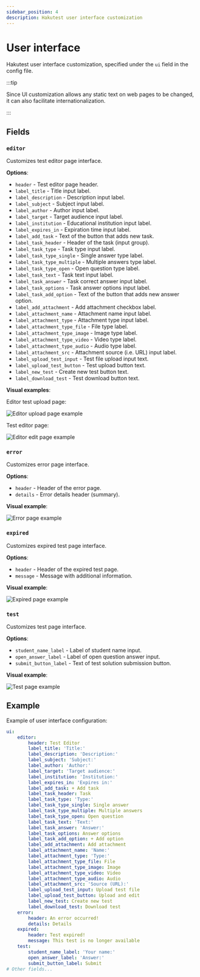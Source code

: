 ```yaml
---
sidebar_position: 4
description: Hakutest user interface customization
---
```


# User interface

Hakutest user interface customization, specified under the `ui` field in the config file.

:::tip

Since UI customization allows any static text on web pages to be changed, it can also facilitate internationalization.

:::

## Fields

### `editor`

Customizes test editor page interface.

**Options**:

-   `header` - Test editor page header.
-   `label_title` - Title input label.
-   `label_description` - Description input label.
-   `label_subject` - Subject input label.
-   `label_author` - Author input label.
-   `label_target` - Target audience input label.
-   `label_institution` - Educational institution input label.
-   `label_expires_in` - Expiration time input label.
-   `label_add_task` - Text of the button that adds new task.
-   `label_task_header` - Header of the task (input group).
-   `label_task_type` - Task type input label.
-   `label_task_type_single` - Single answer type label.
-   `label_task_type_multiple` - Multiple answers type label.
-   `label_task_type_open` - Open question type label.
-   `label_task_text` - Task text input label.
-   `label_task_answer` - Task correct answer input label.
-   `label_task_options` - Task answer options input label.
-   `label_task_add_option` - Text of the button that adds new answer option.
-   `label_add_attachment` - Add attachment checkbox label.
-   `label_attachment_name` - Attachment name input label.
-   `label_attachment_type` - Attachment type input label.
-   `label_attachment_type_file` - File type label.
-   `label_attachment_type_image` - Image type label.
-   `label_attachment_type_video` - Video type label.
-   `label_attachment_type_audio` - Audio type label.
-   `label_attachment_src` - Attachment source (i.e. URL) input label.
-   `label_upload_test_input` - Test file upload input text.
-   `label_upload_test_button` - Test upload button text.
-   `label_new_test` - Create new test button text.
-   `label_download_test` - Test download button text.

**Visual examples**:

Editor test upload page:

![Editor upload page example](./img/test-editor-upload-example.png)

Test editor page:

![Editor edit page example](./img/test-editor-edit-example.png)

### `error`

Customizes error page interface.

**Options**:

-   `header` - Header of the error page.
-   `details` - Error details header (summary).

**Visual example**:

![Error page example](./img/error-example.png)

### `expired`

Customizes expired test page interface.

**Options**:

-   `header` - Header of the expired test page.
-   `message` - Message with additional information.

**Visual example**:

![Expired page example](./img/expired-example.png)

### `test`

Customizes test page interface.

**Options**:

-   `student_name_label` - Label of student name input.
-   `open_answer_label` - Label of open question answer input.
-   `submit_button_label` - Text of test solution submission button.

**Visual example**:

![Test page example](./img/test-example.png)

## Example

Example of user interface configuration:

```yaml title='config.yaml'
ui:
    editor:
        header: Test Editor
        label_title: 'Title:'
        label_description: 'Description:'
        label_subject: 'Subject:'
        label_author: 'Author:'
        label_target: 'Target audience:'
        label_institution: 'Institution:'
        label_expires_in: 'Expires in:'
        label_add_task: + Add task
        label_task_header: Task
        label_task_type: 'Type:'
        label_task_type_single: Single answer
        label_task_type_multiple: Multiple answers
        label_task_type_open: Open question
        label_task_text: 'Text:'
        label_task_answer: 'Answer:'
        label_task_options: Answer options
        label_task_add_option: + Add option
        label_add_attachment: Add attachment
        label_attachment_name: 'Name:'
        label_attachment_type: 'Type:'
        label_attachment_type_file: File
        label_attachment_type_image: Image
        label_attachment_type_video: Video
        label_attachment_type_audio: Audio
        label_attachment_src: 'Source (URL):'
        label_upload_test_input: Upload test file
        label_upload_test_button: Upload and edit
        label_new_test: Create new test
        label_download_test: Download test
    error:
        header: An error occurred!
        details: Details
    expired:
        header: Test expired!
        message: This test is no longer available
    test:
        student_name_label: 'Your name:'
        open_answer_label: 'Answer:'
        submit_button_label: Submit
# Other fields...
```

